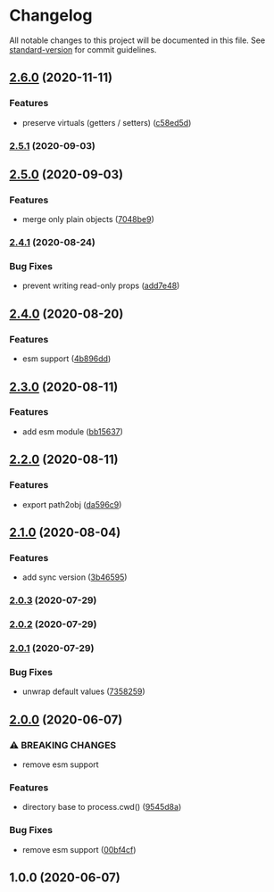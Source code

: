 # Changelog

All notable changes to this project will be documented in this file. See [standard-version](https://github.com/conventional-changelog/standard-version) for commit guidelines.

## [2.6.0](https://github.com/devtin/js-dir-into-json/compare/v2.5.1...v2.6.0) (2020-11-11)


### Features

* preserve virtuals (getters / setters) ([c58ed5d](https://github.com/devtin/js-dir-into-json/commit/c58ed5df2b5f8fdd78f175c3de88e8856c1bb78a))

### [2.5.1](https://github.com/devtin/js-dir-into-json/compare/v2.5.0...v2.5.1) (2020-09-03)

## [2.5.0](https://github.com/devtin/js-dir-into-json/compare/v2.4.1...v2.5.0) (2020-09-03)


### Features

* merge only plain objects ([7048be9](https://github.com/devtin/js-dir-into-json/commit/7048be985ed3d531366f11cb27f865e90c794b1d))

### [2.4.1](https://github.com/devtin/js-dir-into-json/compare/v2.4.0...v2.4.1) (2020-08-24)


### Bug Fixes

* prevent writing read-only props ([add7e48](https://github.com/devtin/js-dir-into-json/commit/add7e4829b4a8ed8b86586474f849b72ee8e8a2c))

## [2.4.0](https://github.com/devtin/js-dir-into-json/compare/v2.3.0...v2.4.0) (2020-08-20)


### Features

* esm support ([4b896dd](https://github.com/devtin/js-dir-into-json/commit/4b896ddbc5df1d50bb7d9f645150e4eef2100bba))

## [2.3.0](https://github.com/devtin/js-dir-into-json/compare/v2.2.0...v2.3.0) (2020-08-11)


### Features

* add esm module ([bb15637](https://github.com/devtin/js-dir-into-json/commit/bb156373b3898fa59351db27f738f9167aef048c))

## [2.2.0](https://github.com/devtin/js-dir-into-json/compare/v2.1.0...v2.2.0) (2020-08-11)


### Features

* export path2obj ([da596c9](https://github.com/devtin/js-dir-into-json/commit/da596c90bb083bfa60ab5b5b8d9c60640bcbf297))

## [2.1.0](https://github.com/devtin/js-dir-into-json/compare/v2.0.3...v2.1.0) (2020-08-04)


### Features

* add sync version ([3b46595](https://github.com/devtin/js-dir-into-json/commit/3b46595f0c25f1bec0b675bb0d43ccc871d71f64))

### [2.0.3](https://github.com/devtin/js-dir-into-json/compare/v2.0.2...v2.0.3) (2020-07-29)

### [2.0.2](https://github.com/devtin/js-dir-into-json/compare/v2.0.1...v2.0.2) (2020-07-29)

### [2.0.1](https://github.com/devtin/js-dir-into-json/compare/v2.0.0...v2.0.1) (2020-07-29)


### Bug Fixes

* unwrap default values ([7358259](https://github.com/devtin/js-dir-into-json/commit/7358259d76ce75732cd86f9a42d9a12c1a7f6dbc))

## [2.0.0](https://github.com/devtin/js-dir-into-json/compare/v1.0.0...v2.0.0) (2020-06-07)


### ⚠ BREAKING CHANGES

* remove esm support

### Features

* directory base to process.cwd() ([9545d8a](https://github.com/devtin/js-dir-into-json/commit/9545d8a07e0cd2cea0cd34e5fbcc1b431c453477))


### Bug Fixes

* remove esm support ([00bf4cf](https://github.com/devtin/js-dir-into-json/commit/00bf4cf7d842f31bed4eb0626ea7970aa844e654))

## 1.0.0 (2020-06-07)
